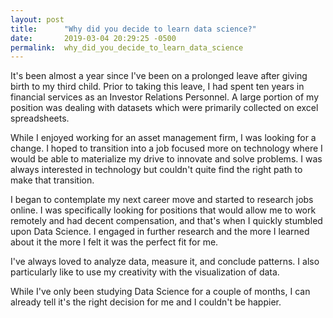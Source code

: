 ```yaml
---
layout: post
title:      "Why did you decide to learn data science?"
date:       2019-03-04 20:29:25 -0500
permalink:  why_did_you_decide_to_learn_data_science
---
```




It's been almost a year since I've been on a prolonged leave after giving birth to my third child. Prior to taking this leave, I had spent ten years in financial services as an Investor Relations Personnel. A large portion of my position was dealing with datasets which were primarily collected on excel spreadsheets.

While I enjoyed working for an asset management firm, I was looking for a change. I hoped to transition into a job focused more on technology where I would be able to materialize my drive to innovate and solve problems. I was always interested in technology but couldn't quite find the right path to make that transition. 

I began to contemplate my next career move and started to research jobs online. I was specifically looking for positions that would allow me to work remotely and had decent compensation, and that's when I quickly stumbled upon Data Science. I engaged in further research and the more I learned about it the more I felt it was the perfect fit for me. 

I've always loved to analyze data, measure it, and conclude patterns. I also particularly like to use my creativity with the visualization of data. 

While I've only been studying Data Science for a couple of months, I can already tell it's the right decision for me and I couldn't be happier. 
